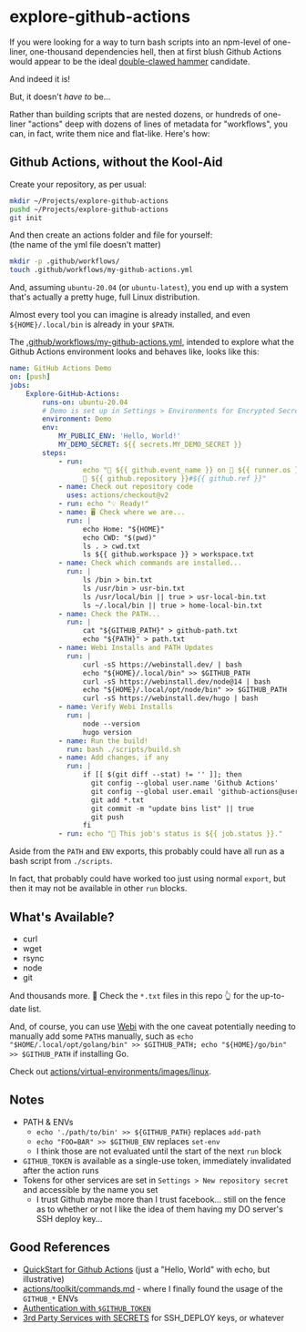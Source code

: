 # explore-github-actions

If you were looking for a way to turn bash scripts into an npm-level of
one-liner, one-thousand dependencies hell, then at first blush Github Actions
would appear to be the ideal [double-clawed hammer][hammer] candidate.

[hammer]: https://blog.codinghorror.com/the-php-singularity/

And indeed it is!

But, it doesn't _have to_ be...

Rather than building scripts that are nested dozens, or hundreds of one-liner
"actions" deep with dozens of lines of metadata for "workflows", you can, in
fact, write them nice and flat-like. Here's how:

## Github Actions, without the Kool-Aid

Create your repository, as per usual:

```bash
mkdir ~/Projects/explore-github-actions
pushd ~/Projects/explore-github-actions
git init
```

And then create an actions folder and file for yourself: \
(the name of the yml file doesn't matter)

```bash
mkdir -p .github/workflows/
touch .github/workflows/my-github-actions.yml
```

And, assuming `ubuntu-20.04` (or `ubuntu-latest`), you end up with a system
that's actually a pretty huge, full Linux distribution.

Almost every tool you can imagine is already installed, and even
`${HOME}/.local/bin` is already in your `$PATH`.

The [.github/workflows/my-github-actions.yml][ga], intended to explore what the
Github Actions environment looks and behaves like, looks like this:

[ga]:
    https://github.com/coolaj86/explore-github-actions/blob/master/.github/workflows/my-github-actions.yml

```yaml
name: GitHub Actions Demo
on: [push]
jobs:
    Explore-GitHub-Actions:
        runs-on: ubuntu-20.04
        # Demo is set up in Settings > Environments for Encrypted Secrets
        environment: Demo
        env:
            MY_PUBLIC_ENV: 'Hello, World!'
            MY_DEMO_SECRET: ${{ secrets.MY_DEMO_SECRET }}
        steps:
            - run:
                  echo "🎉 ${{ github.event_name }} on 🐧 ${{ runner.os }} for
                  🔎 ${{ github.repository }}#${{ github.ref }}"
            - name: Check out repository code
              uses: actions/checkout@v2
            - run: echo "💡 Ready!"
            - name: 🖥️ Check where we are...
              run: |
                  echo Home: "${HOME}"
                  echo CWD: "$(pwd)"
                  ls . > cwd.txt
                  ls ${{ github.workspace }} > workspace.txt
            - name: Check which commands are installed...
              run: |
                  ls /bin > bin.txt
                  ls /usr/bin > usr-bin.txt
                  ls /usr/local/bin || true > usr-local-bin.txt
                  ls ~/.local/bin || true > home-local-bin.txt
            - name: Check the PATH...
              run: |
                  cat "${GITHUB_PATH}" > github-path.txt
                  echo "${PATH}" > path.txt
            - name: Webi Installs and PATH Updates
              run: |
                  curl -sS https://webinstall.dev/ | bash
                  echo "${HOME}/.local/bin" >> $GITHUB_PATH
                  curl -sS https://webinstall.dev/node@14 | bash
                  echo "${HOME}/.local/opt/node/bin" >> $GITHUB_PATH
                  curl -sS https://webinstall.dev/hugo | bash
            - name: Verify Webi Installs
              run: |
                  node --version
                  hugo version
            - name: Run the build!
              run: bash ./scripts/build.sh
            - name: Add changes, if any
              run: |
                  if [[ $(git diff --stat) != '' ]]; then
                    git config --global user.name 'Github Actions'
                    git config --global user.email 'github-actions@users.noreply.github.com'
                    git add *.txt
                    git commit -m "update bins list" || true
                    git push
                  fi
            - run: echo "🍏 This job's status is ${{ job.status }}."
```

Aside from the `PATH` and `ENV` exports, this probably could have all run as a
bash script from `./scripts`.

In fact, that probably could have worked too just using normal `export`, but
then it may not be available in other `run` blocks.

## What's Available?

-   curl
-   wget
-   rsync
-   node
-   git

And thousands more. 👀 Check the `*.txt` files in this repo 👆 for the
up-to-date list.

And, of course, you can use [Webi](https://webinstall.dev) with the one caveat
potentially needing to manually add some `PATH`s manually, such as
`echo "$HOME/.local/opt/golang/bin" >> $GITHUB_PATH; echo "${HOME}/go/bin" >> $GITHUB_PATH`
if installing Go.

Check out [actions/virtual-environments/images/linux][linuxes].

[linuxes]:
    https://github.com/actions/virtual-environments/blob/main/images/linux/Ubuntu2004-README.md

## Notes

-   PATH & ENVs
    -   `echo './path/to/bin' >> ${GITHUB_PATH}` replaces `add-path`
    -   `echo "FOO=BAR" >> $GITHUB_ENV` replaces `set-env`
    -   I think those are not evaluated until the start of the next `run` block
-   `GITHUB_TOKEN` is available as a single-use token, immediately invalidated
    after the action runs
-   Tokens for other services are set in `Settings > New repository secret` and
    accessible by the name you set
    -   I trust Github maybe more than I trust facebook... still on the fence as
        to whether or not I like the idea of them having my DO server's SSH
        deploy key...

## Good References

-   [QuickStart for Github Actions](https://docs.github.com/en/actions/quickstart)
    (just a "Hello, World" with echo, but illustrative)
-   [actions/toolkit/commands.md](https://github.com/actions/toolkit/blob/main/docs/commands.md#environment-files) -
    where I finally found the usage of the `GITHUB_*` ENVs
-   [Authentication with `$GITHUB_TOKEN`](https://docs.github.com/en/actions/reference/authentication-in-a-workflow?query=gist)
-   [3rd Party Services with SECRETS](https://docs.github.com/en/actions/reference/encrypted-secrets)
    for SSH_DEPLOY keys, or whatever
